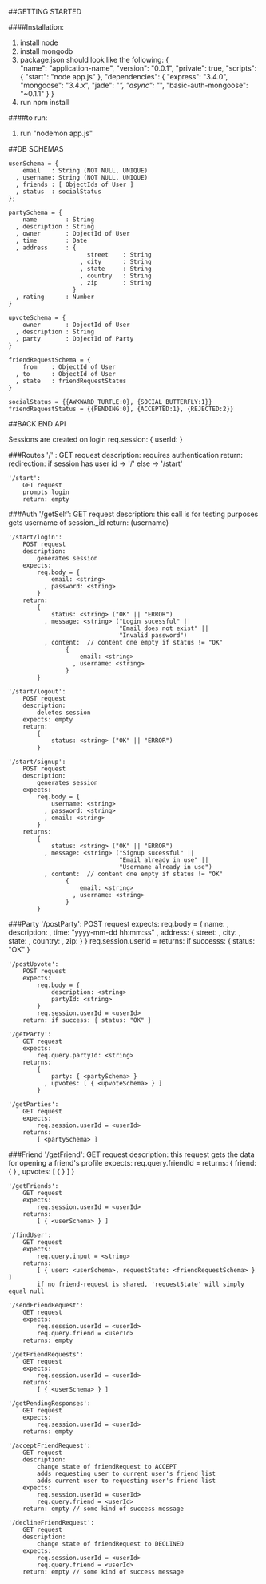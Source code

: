 
##GETTING STARTED

####Installation:
1. install node 
2. install mongodb
3. package.json should look like the following:
        {    
          "name": "application-name",
          "version": "0.0.1",
          "private": true,
          "scripts": {
            "start": "node app.js"
          },
          "dependencies": {
            "express": "3.4.0",
            "mongoose": "3.4.x",
            "jade": "*",
            "async": "*",
            "basic-auth-mongoose": "~0.1.1"
          }
        }
4. run npm install

####to run:
1. run "nodemon app.js"


##DB SCHEMAS

    userSchema = {
        email   : String (NOT NULL, UNIQUE) 
      , username: String (NOT NULL, UNIQUE)
      , friends : [ ObjectIds of User ]
      , status  : socialStatus 
    };

    partySchema = {
        name        : String
      , description : String
      , owner       : ObjectId of User
      , time        : Date
      , address     : {
                          street    : String
                        , city      : String
                        , state     : String
                        , country   : String
                        , zip       : String
                      }
      , rating      : Number
    }

    upvoteSchema = {
        owner       : ObjectId of User
      , description : String
      , party       : ObjectId of Party
    }

    friendRequestSchema = {
        from    : ObjectId of User
      , to      : ObjectId of User
      , state   : friendRequestStatus
    }

    socialStatus = {{AWKWARD_TURTLE:0}, {SOCIAL_BUTTERFLY:1}}
    friendRequestStatus = {{PENDING:0}, {ACCEPTED:1}, {REJECTED:2}}

##BACK END API

Sessions are created on login
req.session:
{
    userId: <ObjectId from MongoDb>
}

###Routes
    '/' :
        GET request
        description:
            requires authentication
        return:
            redirection:
                if session has user id -> '/'
                else -> '/start'

    '/start':
        GET request
        prompts login
        return: empty

###Auth
    '/getSelf':
        GET request
        description:
            this call is for testing purposes
            gets username of session._id
        return: <string> (username)

    '/start/login':
        POST request
        description:
            generates session
        expects:
            req.body = {
                email: <string>
              , password: <string>
            }
        return: 
            {
                status: <string> ("OK" || "ERROR")
              , message: <string> ("Login sucessful" ||
                                   "Email does not exist" ||
                                   "Invalid password")
              , content:  // content dne empty if status != "OK"
                    {
                        email: <string>
                      , username: <string>
                    }
            }

    '/start/logout':
        POST request
        description:
            deletes session
        expects: empty
        return: 
            {
                status: <string> ("OK" || "ERROR")
            }

    '/start/signup':
        POST request
        description:
            generates session
        expects:
            req.body = {
                username: <string>
              , password: <string>
              , email: <string>
            }
        returns:
            {
                status: <string> ("OK" || "ERROR")
              , message: <string> ("Signup sucessful" ||
                                   "Email already in use" ||
                                   "Username already in use")
              , content:  // content dne empty if status != "OK"
                    {
                        email: <string>
                      , username: <string>
                    }
            }
        
###Party
    '/postParty':
        POST request 
        expects:
            req.body = {
                name: <string>
              , description: <string>
              , time: "yyyy-mm-dd hh:mm:ss"
              , address: {
                    street: <string>
                  , city: <string>
                  , state: <string>
                  , country: <string>
                  , zip: <string>
                }
            }
            req.session.userId = <userId>
        returns: if successs: { status: "OK" } 

    '/postUpvote':
        POST request
        expects:
            req.body = {
                description: <string>
                partyId: <string>
            }
            req.session.userId = <userId>
        return: if success: { status: "OK" }

    '/getParty':
        GET request
        expects:
            req.query.partyId: <string>
        returns: 
            {
                party: { <partySchema> }
              , upvotes: [ { <upvoteSchema> } ]
            }

    '/getParties':
        GET request
        expects:
            req.session.userId = <userId>
        returns:
            [ <partySchema> ]

###Friend
    '/getFriend':
        GET request
        description:
            this request gets the data for opening a friend's profile
        expects:
            req.query.friendId = <userId>
        returns:
            {
                friend: { <userSchema> }
              , upvotes: [ { <upvoteSchema> } ]
            }

    '/getFriends':
        GET request
        expects:
            req.session.userId = <userId>
        returns:
            [ { <userSchema> } ]

    '/findUser':
        GET request
        expects:
            req.query.input = <string>
        returns:
            [ { user: <userSchema>, requestState: <friendRequestSchema> } ]
            if no friend-request is shared, 'requestState' will simply equal null

    '/sendFriendRequest':
        GET request
        expects:
            req.session.userId = <userId>
            req.query.friend = <userId>
        returns: empty

    '/getFriendRequests':
        GET request
        expects:
            req.session.userId = <userId>
        returns: 
            [ { <userSchema> } ]

    '/getPendingResponses': 
        GET request
        expects:
            req.session.userId = <userId>
        returns: empty

    '/acceptFriendRequest':
        GET request
        description:
            change state of friendRequest to ACCEPT
            adds requesting user to current user's friend list
            adds current user to requesting user's friend list
        expects:
            req.session.userId = <userId>
            req.query.friend = <userId>
        return: empty // some kind of success message

    '/declineFriendRequest':
        GET request
        description:
            change state of friendRequest to DECLINED
        expects:
            req.session.userId = <userId>
            req.query.friend = <userId>
        return: empty // some kind of success message

